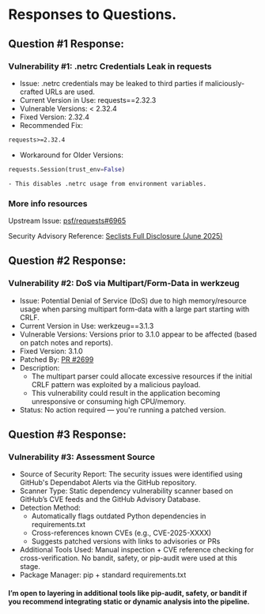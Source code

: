 # Responses to Questions.

## Question #1 Response:

### Vulnerability #1: .netrc Credentials Leak in requests

- Issue: .netrc credentials may be leaked to third parties if maliciously-crafted URLs are used.
- Current Version in Use: requests==2.32.3
- Vulnerable Versions: < 2.32.4
- Fixed Version: 2.32.4
- Recommended Fix:

```txt
requests>=2.32.4
```

- Workaround for Older Versions:

```python
requests.Session(trust_env=False)
```
    - This disables .netrc usage from environment variables.

### More info resources

Upstream Issue: [psf/requests#6965](https://github.com/psf/requests/pull/6965)

Security Advisory Reference: [Seclists Full Disclosure (June 2025)](https://seclists.org/fulldisclosure/2025/Jun/2)


## Question #2 Response:

### Vulnerability #2: DoS via Multipart/Form-Data in werkzeug

- Issue: Potential Denial of Service (DoS) due to high memory/resource usage when parsing multipart form-data with a large part starting with CRLF.
- Current Version in Use: werkzeug==3.1.3
- Vulnerable Versions: Versions prior to 3.1.0 appear to be affected (based on patch notes and reports).
- Fixed Version: 3.1.0
- Patched By: [PR #2699](https://github.com/pallets/werkzeug/pull/2699)
- Description:
    - The multipart parser could allocate excessive resources if the initial CRLF pattern was exploited by a malicious payload.
    - This vulnerability could result in the application becoming unresponsive or consuming high CPU/memory.
- Status: No action required — you're running a patched version.

## Question #3 Response:

### Vulnerability #3: Assessment Source

- Source of Security Report: The security issues were identified using GitHub's Dependabot Alerts via the GitHub repository.
- Scanner Type: Static dependency vulnerability scanner based on GitHub’s CVE feeds and the GitHub Advisory Database.
- Detection Method:
    - Automatically flags outdated Python dependencies in requirements.txt
    - Cross-references known CVEs (e.g., CVE-2025-XXXX)
    - Suggests patched versions with links to advisories or PRs
- Additional Tools Used: Manual inspection + CVE reference checking for cross-verification. No bandit, safety, or pip-audit were used at this stage.
- Package Manager: pip + standard requirements.txt


#### I’m open to layering in additional tools like pip-audit, safety, or bandit if you recommend integrating static or dynamic analysis into the pipeline.